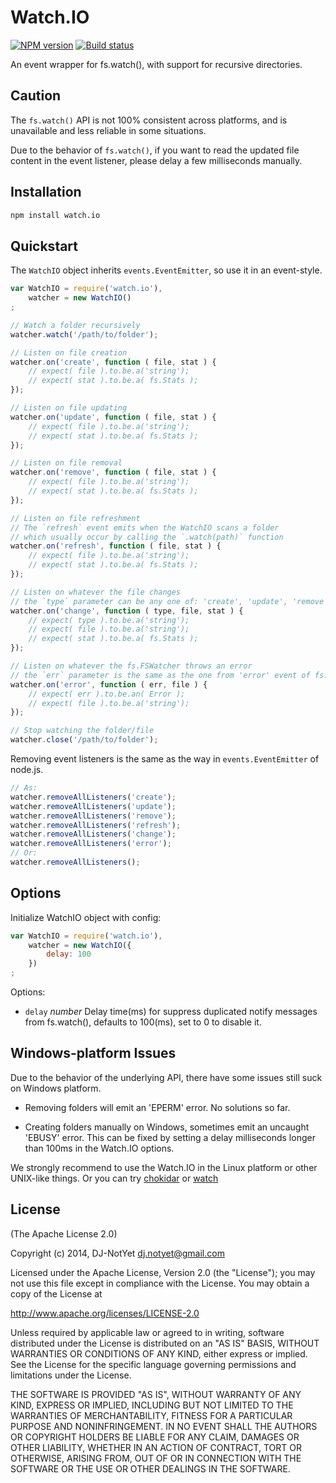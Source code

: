 Watch.IO
========

[![NPM version](https://img.shields.io/npm/v/watch.io.svg?style=flat-square)](https://www.npmjs.org/package/watch.io)
[![Build status](https://secure.travis-ci.org/DJ-NotYet/watch.io.png?branch=master)](https://travis-ci.org/DJ-NotYet/watch.io)

An event wrapper for fs.watch(), with support for recursive directories.


Caution
-------

The `fs.watch()` API is not 100% consistent across platforms,
and is unavailable and less reliable in some situations.

Due to the behavior of `fs.watch()`, if you want to read the updated file content
in the event listener, please delay a few milliseconds manually.


Installation
------------

```bash
npm install watch.io
```


Quickstart
----------

The `WatchIO` object inherits `events.EventEmitter`, so use it in an event-style.

```javascript
var WatchIO = require('watch.io'),
    watcher = new WatchIO()
;

// Watch a folder recursively
watcher.watch('/path/to/folder');

// Listen on file creation
watcher.on('create', function ( file, stat ) {
    // expect( file ).to.be.a('string');
    // expect( stat ).to.be.a( fs.Stats );
});

// Listen on file updating
watcher.on('update', function ( file, stat ) {
    // expect( file ).to.be.a('string');
    // expect( stat ).to.be.a( fs.Stats );
});

// Listen on file removal
watcher.on('remove', function ( file, stat ) {
    // expect( file ).to.be.a('string');
    // expect( stat ).to.be.a( fs.Stats );
});

// Listen on file refreshment
// The `refresh` event emits when the WatchIO scans a folder
// which usually occur by calling the `.watch(path)` function
watcher.on('refresh', function ( file, stat ) {
    // expect( file ).to.be.a('string');
    // expect( stat ).to.be.a( fs.Stats );
});

// Listen on whatever the file changes
// the `type` parameter can be any one of: 'create', 'update', 'remove', 'refresh'
watcher.on('change', function ( type, file, stat ) {
    // expect( type ).to.be.a('string');
    // expect( file ).to.be.a('string');
    // expect( stat ).to.be.a( fs.Stats );
});

// Listen on whatever the fs.FSWatcher throws an error
// the `err` parameter is the same as the one from 'error' event of fs.FSWatcher
watcher.on('error', function ( err, file ) {
    // expect( err ).to.be.an( Error );
    // expect( file ).to.be.a('string');
});

// Stop watching the folder/file
watcher.close('/path/to/folder');
```

Removing event listeners is the same as the way in `events.EventEmitter` of node.js.

```javascript
// As:
watcher.removeAllListeners('create');
watcher.removeAllListeners('update');
watcher.removeAllListeners('remove');
watcher.removeAllListeners('refresh');
watcher.removeAllListeners('change');
watcher.removeAllListeners('error');
// Or:
watcher.removeAllListeners();
```


Options
-------

Initialize WatchIO object with config:

```javascript
var WatchIO = require('watch.io'),
    watcher = new WatchIO({
        delay: 100
    })
;
```

Options:

* `delay` *number* Delay time(ms) for suppress duplicated notify messages from fs.watch(),
defaults to 100(ms), set to 0 to disable it.


Windows-platform Issues
-----------------------

Due to the behavior of the underlying API,
there have some issues still suck on Windows platform.

* Removing folders will emit an 'EPERM' error.
  No solutions so far.

* Creating folders manually on Windows, sometimes emit an uncaught 'EBUSY' error.
  This can be fixed by setting a delay milliseconds longer than 100ms in the Watch.IO options.

We strongly recommend to use the Watch.IO in the Linux platform or other UNIX-like things.
Or you can try
[chokidar](https://www.npmjs.org/package/chokidar)
or
[watch](https://www.npmjs.org/package/watch)


License
-------

(The Apache License 2.0)

Copyright (c) 2014, DJ-NotYet <dj.notyet@gmail.com>

Licensed under the Apache License, Version 2.0 (the "License");
you may not use this file except in compliance with the License.
You may obtain a copy of the License at

http://www.apache.org/licenses/LICENSE-2.0

Unless required by applicable law or agreed to in writing, software
distributed under the License is distributed on an "AS IS" BASIS,
WITHOUT WARRANTIES OR CONDITIONS OF ANY KIND, either express or implied.
See the License for the specific language governing permissions and
limitations under the License.

THE SOFTWARE IS PROVIDED "AS IS", WITHOUT WARRANTY OF ANY KIND, EXPRESS OR
IMPLIED, INCLUDING BUT NOT LIMITED TO THE WARRANTIES OF MERCHANTABILITY,
FITNESS FOR A PARTICULAR PURPOSE AND NONINFRINGEMENT. IN NO EVENT SHALL THE
AUTHORS OR COPYRIGHT HOLDERS BE LIABLE FOR ANY CLAIM, DAMAGES OR OTHER
LIABILITY, WHETHER IN AN ACTION OF CONTRACT, TORT OR OTHERWISE, ARISING FROM,
OUT OF OR IN CONNECTION WITH THE SOFTWARE OR THE USE OR OTHER DEALINGS IN THE
SOFTWARE.
